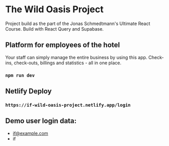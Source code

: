 # The Wild Oasis Project

Project build as the part of the Jonas Schmedtmann's Ultimate React Course.
Build with React Query and Supabase. 

## Platform for employees of the hotel 

Your staff can simply manage the entire business by using this app. Check-ins, check-outs, billings and statistics - all in one place.

### `npm run dev`

## Netlify Deploy

### `https://if-wild-oasis-project.netlify.app/login`

## Demo user login data:
- if@example.com
- if

